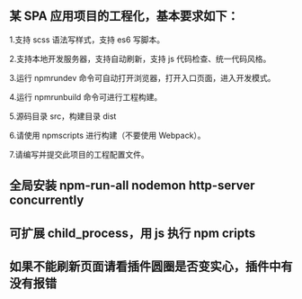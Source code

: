 ## 某 SPA 应用项目的工程化，基本要求如下：

1.支持 scss 语法写样式，支持 es6 写脚本。

2.支持本地开发服务器，支持自动刷新，支持 js 代码检查、统一代码风格。

3.运行 npmrundev 命令可自动打开浏览器，打开入口页面，进入开发模式。

4.运行 npmrunbuild 命令可进行工程构建。

5.源码目录 src，构建目录 dist

6.请使用 npmscripts 进行构建（不要使用 Webpack）。

7.请编写并提交此项目的工程配置文件。

## 全局安装 npm-run-all nodemon http-server concurrently

## 可扩展 child_process，用 js 执行 npm cripts

## 如果不能刷新页面请看插件圆圈是否变实心，插件中有没有报错

